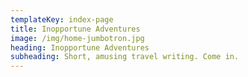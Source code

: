 ```yaml
---
templateKey: index-page
title: Inopportune Adventures
image: /img/home-jumbotron.jpg
heading: Inopportune Adventures
subheading: Short, amusing travel writing. Come in.
---
```

